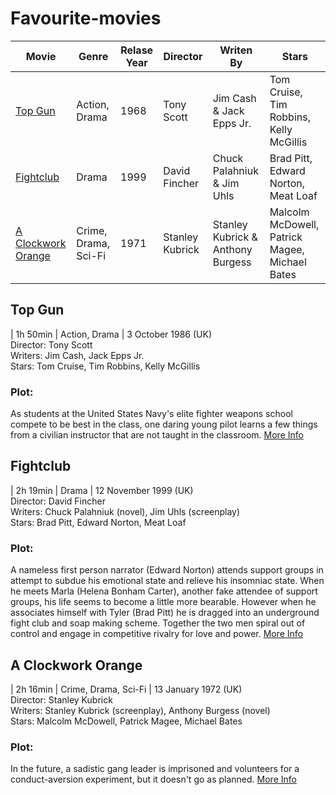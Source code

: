 # Favourite-movies

|**Movie**                                |**Genre**           |**Relase Year**|**Director**   |**Writen By**                    |**Stars**                                     |
|-----------------------                  |--------------------|---------------|---------------|---------------------------------|----------------------------------------------|
|[Top Gun](#top-gun)                      |Action, Drama       |1968           |Tony Scott     |Jim Cash & Jack Epps Jr.         |Tom Cruise, Tim Robbins, Kelly McGillis       |
|[Fightclub](#fightclub)                  |Drama               |1999           |David Fincher  |Chuck Palahniuk & Jim Uhls       |Brad Pitt, Edward Norton, Meat Loaf           |
|[A Clockwork Orange](#a-clockwork-orange)|Crime, Drama, Sci-Fi|1971           |Stanley Kubrick|Stanley Kubrick & Anthony Burgess|Malcolm McDowell, Patrick Magee, Michael Bates|


## Top Gun
| 1h 50min | Action, Drama | 3 October 1986 (UK)  
Director: Tony Scott  
Writers: Jim Cash, Jack Epps Jr.  
Stars: Tom Cruise, Tim Robbins, Kelly McGillis  
### Plot:
As students at the United States Navy's elite fighter weapons school compete to be best in the class, one daring young pilot learns a few things from a civilian instructor that are not taught in the classroom.
[More Info](https://www.imdb.com/title/tt0092099/?ref_=ttrel_rel_tt)

## Fightclub
| 2h 19min | Drama | 12 November 1999 (UK)  
Director: David Fincher  
Writers: Chuck Palahniuk (novel), Jim Uhls (screenplay)  
Stars: Brad Pitt, Edward Norton, Meat Loaf  
### Plot:
A nameless first person narrator (Edward Norton) attends support groups in attempt to subdue his emotional state and relieve his insomniac state. When he meets Marla (Helena Bonham Carter), another fake attendee of support groups, his life seems to become a little more bearable. However when he associates himself with Tyler (Brad Pitt) he is dragged into an underground fight club and soap making scheme. Together the two men spiral out of control and engage in competitive rivalry for love and power.
[More Info](https://www.imdb.com/title/tt0137523/plotsummary?ref_=tt_ov_pl)

## A Clockwork Orange
| 2h 16min | Crime, Drama, Sci-Fi | 13 January 1972 (UK)  
Director: Stanley Kubrick  
Writers: Stanley Kubrick (screenplay), Anthony Burgess (novel)  
Stars: Malcolm McDowell, Patrick Magee, Michael Bates  
### Plot:
In the future, a sadistic gang leader is imprisoned and volunteers for a conduct-aversion experiment, but it doesn't go as planned.
[More Info](https://www.imdb.com/title/tt0066921/)
